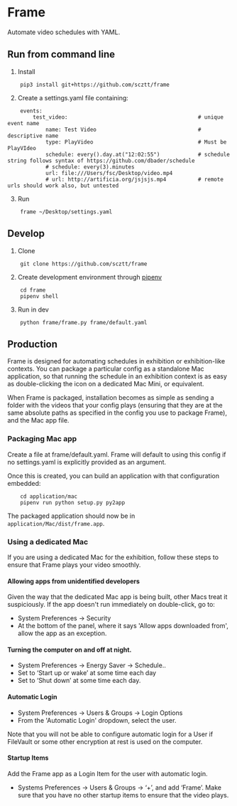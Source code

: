 # Frame
Automate video schedules with YAML.

## Run from command line 
1. Install
```
    pip3 install git+https://github.com/scztt/frame
```
2. Create a settings.yaml file containing:
```
    events:
        test_video:                                         # unique event name
            name: Test Video                                # descriptive name    
            type: PlayVideo                                 # Must be PlayVIdeo
            schedule: every().day.at("12:02:55")            # schedule string follows syntax of https://github.com/dbader/schedule                            
            # schedule: every(3).minutes
            url: file:///Users/fsc/Desktop/video.mp4       
            # url: http://artificia.org/jsjsjs.mp4          # remote urls should work also, but untested
```
3. Run
```
    frame ~/Desktop/settings.yaml
```
## Develop
1. Clone
```
    git clone https://github.com/scztt/frame
```
2. Create development environment through [pipenv](https://github.com/pypa/pipenv)
```
    cd frame
    pipenv shell
```
3. Run in dev
```
    python frame/frame.py frame/default.yaml
```

## Production 
Frame is designed for automating schedules in exhibition or exhibition-like
contexts. You can package a particular config as a standalone Mac application,
so that running the schedule in an exhibition context is as easy as
double-clicking the icon on a dedicated Mac Mini, or equivalent. 

When Frame is packaged, installation becomes as simple as sending a folder with
the videos that your config plays (ensuring that they are at the same absolute
paths as specified in the config you use to package Frame), and the Mac app
file.

### Packaging Mac app
Create a file at frame/default.yaml. Frame will default to using this config if
no settings.yaml is explicitly provided as an argument.

Once this is created, you can build an application with that configuration
embedded: 
```
    cd application/mac
    pipenv run python setup.py py2app
```

The packaged application should now be in `application/Mac/dist/frame.app`.

### Using a dedicated Mac
If you are using a dedicated Mac for the exhibition, follow these steps to
ensure that Frame plays your video smoothly.

#### Allowing apps from unidentified developers
Given the way that the dedicated Mac app is being built, other Macs treat it
suspiciously. If the app doesn't run immediately on double-click, go to:
* System Preferences -> Security
* At the bottom of the panel, where it says 'Allow apps downloaded from', allow
    the app as an exception. 

#### Turning the computer on and off at night.
* System Preferences -> Energy Saver -> Schedule..
* Set to ‘Start up or wake’ at some time each day
* Set to ‘Shut down’ at some time each day.

#### Automatic Login
* System Preferences -> Users & Groups -> Login Options
* From the 'Automatic Login' dropdown, select the user.

Note that you will not be able to configure automatic login for a User if
FileVault or some other encryption at rest is used on the computer.

#### Startup Items
Add the Frame app as a Login Item for the user with automatic login. 
* Systems Preferences -> Users & Groups -> ‘+’, and add ‘Frame’. Make sure that you have no other startup items to ensure that the video plays. 


